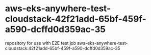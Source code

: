 # aws-eks-anywhere-test-cloudstack-42f21add-65bf-459f-a590-dcffd0d359ac-35
repository for use with E2E test job aws-eks-anywhere-test-cloudstack:42f21add-65bf-459f-a590-dcffd0d359ac-35

